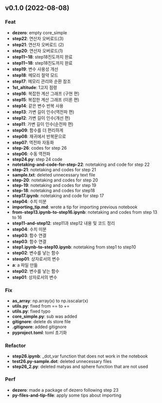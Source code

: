 ## v0.1.0 (2022-08-08)

### Feat

- **dezero**: empty core_simple
- **step22**: 연산자 오버로드(3)
- **step21**: 연산자 오버로드 (2)
- **step20**: 연산자 오버로드(1)
- **step11~18**: step18진도까지 완료
- **step11~18**: step18진도까지 완료
- **step19**: 변수 사용성 개선
- **step18**: 메모리 절약 모드
- **step17**: 메모리 관리와 순환 참조
- **1st_altitude**: 1고지 점령
- **step16**: 복잡한 계산 그래프 (구현 편)
- **step15**: 복잡한 계산 그래프 (이론 편)
- **step14**: 같은 변수 반복 사용
- **step13**: 가변 길이 인수(역전파 편)
- **step12**: 가변 길이 인수(개선 편)
- **step11**: 가변 길이 인수(순전파 편)
- **step09**: 함수를 더 편리하게
- **step08**: 재귀에서 반복문으로
- **step07**: 역전파 자동화
- **step-26**: codes for step 26
- **step06**: 수동 역전파
- **step24.py**: step 24 code
- **notetaking-and-code-for-step-22**: notetaking and code for step 22
- **step-21**: notetaking and codes for step 21
- **sample.txt**: deleted unnecessary text file
- **step-20**: notetaking and codes for step 20
- **step-19**: notetaking and codes for step 19
- **step-18**: notetaking and codes for step18
- **step17.ipynb**: notetaking and code for step 17
- **step04**: 수치 미분
- **importing_tip.md**: wrote a tip for importing previous notebook
- **from-step13.ipynb-to-step16.ipynb**: notetaking and codes from step 13 to 16
- **step11-and-step12**: step11과 step12 내용 및 코드 정리
- **step04**: 수치 미분
- **step03**: 함수 연결
- **step03**: 함수 연결
- **step1.ipynb-to-step10.ipynb**: notetaking from step1 to step10
- **step02**: 변수를 낳는 함수
- **steop01**: 상자로서의 변수
- **a**: a 파일 만듦
- **step02**: 변수를 낳는 함수
- **step01**: 상자로서의 변수

### Fix

- **as_array**: np.array(x) to np.isscalar(x)
- **utils.py**: fixed from == to +=
- **utils.py**: fixed typo
- **core_simple.py**: sub was added
- **gitignore**: delete ds store file
- **.gitignore**: added gitignore
- **pyproject.toml**: toml 초기화

### Refactor

- **step26.ipynb**: _dot_var function that does not work in the notebook
- **test26.py-sample.dot**: deleted unnecessary files
- **step26_2.py**: deleted matyas and sphere function that are not used

### Perf

- **dezero**: made a package of dezero following step 23
- **py-files-and-tip-file**: apply some tips about importing
